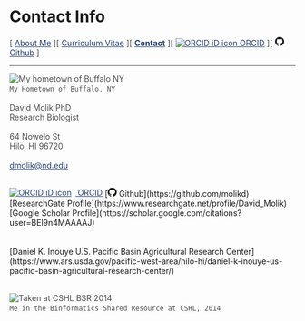 # Contact Info

[ [About Me](/index.md) ][ [Curriculum Vitae](/cv.md) ][ **[Contact](/contact.md)** ][ [![ORCID iD icon](https://orcid.org/sites/default/files/images/orcid_16x16.png) ORCID](https://orcid.org/0000-0003-3192-6538) ][ [<img src="/assets/GitHub-Mark-32px.png" height="16" width="16"> Github](https://github.com/molikd) ]


---

![My hometown of Buffalo NY](assets/buffalo.png)<br>
`My Hometown of Buffalo, NY` <br><br>
David Molik PhD<br>
Research Biologist<br><br>
64 Nowelo St<br>
Hilo, HI 96720<br><br>
dmolik@nd.edu<br><br>

<div style="display: inline;" itemscope itemtype="https://schema.org/Person"><a itemprop="sameAs" content="https://orcid.org/0000-0003-3192-6538" href="https://orcid.org/0000-0003-3192-6538" target="orcid.widget" rel="me noopener noreferrer" style="vertical-align:top;"><img src="https://orcid.org/sites/default/files/images/orcid_16x16.png" style="width:1em;margin-right:.5em;" alt="ORCID iD icon"> ORCID</a></div>
[<img src="/assets/GitHub-Mark-32px.png" height="16" width="16"> Github](https://github.com/molikd)<br>
[ResearchGate Profile](https://www.researchgate.net/profile/David_Molik)<br>
[Google Scholar Profile](https://scholar.google.com/citations?user=BEl9n4MAAAAJ)<br>
<br><br>
[Daniel K. Inouye U.S. Pacific Basin Agricultural Research Center](https://www.ars.usda.gov/pacific-west-area/hilo-hi/daniel-k-inouye-us-pacific-basin-agricultural-research-center/)<br><br>


![Taken at CSHL BSR 2014](assets/hipster.jpg)<br>
`Me in the Binformatics Shared Resource at CSHL, 2014`


<meta name="keywords" content="David Molik, Molik, Email, Contact Info, Contact"/>
<meta name="description" content="David Molik's Contact Info"/>
<meta name="subject" content="david.molik.co : A Personal Webpage">
<style>
img { border-width: 1px; border-color: #A9A9A9;}
a:link { color: 	#264073; }
a:visited { color: #264073; }
a:hover { color: #264073; }
a:active { color: #003399; }
hr {	background: #595959; }
blockquote { border-left: 1px solid #595959; }
code { color: #4d4d4d; }
p { color: #4d4d4d; } 
p.view  { display: none; }
</style>
